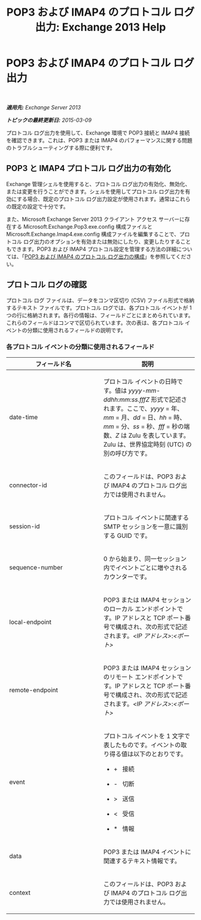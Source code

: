 ﻿---
title: 'POP3 および IMAP4 のプロトコル ログ出力: Exchange 2013 Help'
TOCTitle: POP3 および IMAP4 のプロトコル ログ出力
ms:assetid: 212ed3d5-0c98-4346-a860-1cfcac5d73c4
ms:mtpsurl: https://technet.microsoft.com/ja-jp/library/Dd335141(v=EXCHG.150)
ms:contentKeyID: 50555745
ms.date: 04/24/2018
mtps_version: v=EXCHG.150
ms.translationtype: HT
---

# POP3 および IMAP4 のプロトコル ログ出力

 

_**適用先:** Exchange Server 2013_

_**トピックの最終更新日:** 2015-03-09_

プロトコル ログ出力を使用して、Exchange 環境で POP3 接続と IMAP4 接続を確認できます。これは、POP3 または IMAP4 のパフォーマンスに関する問題のトラブルシューティングする際に便利です。

## POP3 と IMAP4 プロトコル ログ出力の有効化

Exchange 管理シェルを使用すると、プロトコル ログ出力の有効化、無効化、または変更を行うことができます。シェルを使用してプロトコル ログ出力を有効にする場合、既定のプロトコル ログ出力設定が使用されます。通常はこれらの既定の設定で十分です。

また、Microsoft Exchange Server 2013 クライアント アクセス サーバーに存在する Microsoft.Exchange.Pop3.exe.config 構成ファイルと Microsoft.Exchange.Imap4.exe.config 構成ファイルを編集することで、プロトコル ログ出力のオプションを有効または無効にしたり、変更したりすることもできます。POP3 および IMAP4 プロトコル設定を管理する方法の詳細については、「[POP3 および IMAP4 のプロトコル ログ出力の構成](configure-protocol-logging-for-pop3-and-imap4-exchange-2013-help.md)」を参照してください。

## プロトコル ログの確認

プロトコル ログ ファイルは、データをコンマ区切り (CSV) ファイル形式で格納するテキスト ファイルです。プロトコル ログでは、各プロトコル イベントが 1 つの行に格納されます。各行の情報は、フィールドごとにまとめられています。これらのフィールドはコンマで区切られています。次の表は、各プロトコル イベントの分類に使用されるフィールドの説明です。

### 各プロトコル イベントの分類に使用されるフィールド

<table>
<colgroup>
<col style="width: 50%" />
<col style="width: 50%" />
</colgroup>
<thead>
<tr class="header">
<th>フィールド名</th>
<th>説明</th>
</tr>
</thead>
<tbody>
<tr class="odd">
<td><p>date-time</p></td>
<td><p>プロトコル イベントの日時です。値は <em>yyyy-mm-ddhh:mm:ss.fffZ</em> 形式で記述されます。ここで、<em>yyyy</em> = 年、<em>mm</em> = 月、<em>dd</em> = 日、<em>hh</em> = 時、<em>mm</em> = 分、<em>ss</em> = 秒、<em>fff</em> = 秒の端数、<em>Z</em> は Zulu を表しています。Zulu は、世界協定時刻 (UTC) の別の呼び方です。</p></td>
</tr>
<tr class="even">
<td><p>connector-id</p></td>
<td><p>このフィールドは、POP3 および IMAP4 のプロトコル ログ出力では使用されません。</p></td>
</tr>
<tr class="odd">
<td><p>session-id</p></td>
<td><p>プロトコル イベントに関連する SMTP セッションを一意に識別する GUID です。</p></td>
</tr>
<tr class="even">
<td><p>sequence-number</p></td>
<td><p>0 から始まり、同一セッション内でイベントごとに増やされるカウンターです。</p></td>
</tr>
<tr class="odd">
<td><p>local-endpoint</p></td>
<td><p>POP3 または IMAP4 セッションのローカル エンドポイントです。IP アドレスと TCP ポート番号で構成され、次の形式で記述されます。<em>&lt;IP アドレス&gt;</em>:<em>&lt;ポート&gt;</em></p></td>
</tr>
<tr class="even">
<td><p>remote-endpoint</p></td>
<td><p>POP3 または IMAP4 セッションのリモート エンドポイントです。IP アドレスと TCP ポート番号で構成され、次の形式で記述されます。<em>&lt;IP アドレス&gt;</em>:<em>&lt;ポート&gt;</em></p></td>
</tr>
<tr class="odd">
<td><p>event</p></td>
<td><p>プロトコル イベントを 1 文字で表したものです。イベントの取り得る値は以下のとおりです。</p>
<ul>
<li><p>+   接続</p></li>
<li><p>-   切断</p></li>
<li><p>&gt;   送信</p></li>
<li><p>&lt;   受信</p></li>
<li><p>*   情報</p></li>
</ul></td>
</tr>
<tr class="even">
<td><p>data</p></td>
<td><p>POP3 または IMAP4 イベントに関連するテキスト情報です。</p></td>
</tr>
<tr class="odd">
<td><p>context</p></td>
<td><p>このフィールドは、POP3 および IMAP4 のプロトコル ログ出力では使用されません。</p></td>
</tr>
</tbody>
</table>

